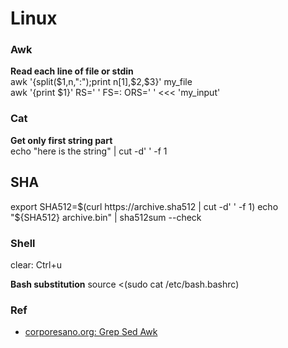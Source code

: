 Linux
=====

### Awk
**Read each line of file or stdin**  
awk '{split($1,n,":");print n[1],$2,$3}' my_file  
awk '{print $1}' RS=' ' FS=: ORS=' ' <<< 'my_input'  

### Cat
**Get only first string part**  
echo "here is the string" | cut -d' ' -f 1  

## SHA 
export SHA512=$(curl https://archive.sha512 | cut -d' ' -f 1)
echo "${SHA512} archive.bin" | sha512sum --check

### Shell
clear: Ctrl+u  

**Bash substitution**
source <(sudo cat /etc/bash.bashrc)

### Ref
* [corporesano.org: Grep Sed Awk](http://www.corporesano.org/doc-site/grepawksed.html)
